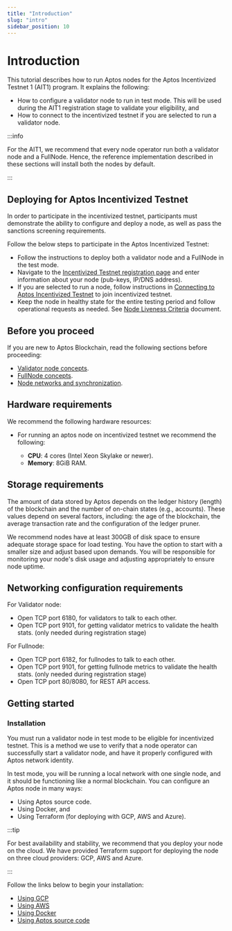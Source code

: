 ```yaml
---
title: "Introduction"
slug: "intro"
sidebar_position: 10
---
```


# Introduction

This tutorial describes how to run Aptos nodes for the Aptos Incentivized Testnet 1 (AIT1) program. It explains the following:

- How to configure a validator node to run in test mode. This will be used during the AIT1 registration stage to validate your eligibility, and 
- How to connect to the incentivized testnet if you are selected to run a validator node.

:::info

For the AIT1, we  recommend that every node operator run both a validator node and a FullNode. Hence, the reference implementation described in these sections will install both the nodes by default. 

:::

## Deploying for Aptos Incentivized Testnet

In order to participate in the incentivized testnet, participants must demonstrate the ability to configure and deploy a node, as well as pass the sanctions screening requirements.

Follow the below steps to participate in the Aptos Incentivized Testnet:
- Follow the instructions to deploy both a validator node and a FullNode in the test mode.
- Navigate to the [Incentivized Testnet registration page](https://community.aptoslabs.com/) and enter information about your node (pub-keys, IP/DNS address).
- If you are selected to run a node, follow instructions in [Connecting to Aptos Incentivized Testnet](connect-to-testnet) to join incentivized testnet.
- Keep the node in healthy state for the entire testing period and follow operational requests as needed. See [Node Liveness Criteria](../../reference/node-liveness-criteria.md) document.

## Before you proceed

If you are new to Aptos Blockchain, read the following sections before proceeding:

* [Validator node concepts](/basics/basics-validator-nodes).
* [FullNode concepts](/basics/basics-fullnodes).
* [Node networks and synchronization](/basics/basics-node-networks-sync).

## Hardware requirements

We recommend the following hardware resources:

- For running an aptos node on incentivized testnet we recommend the following:

  - **CPU**: 4 cores (Intel Xeon Skylake or newer).
  - **Memory**: 8GiB RAM.

## Storage requirements

The amount of data stored by Aptos depends on the ledger history (length) of the blockchain and the number
of on-chain states (e.g., accounts). These values depend on several factors, including: the age of the blockchain,
the average transaction rate and the configuration of the ledger pruner.

We recommend nodes have at least 300GB of disk space to ensure adequate storage space for load testing. You have the option to start with a smaller size and adjust based upon demands. You will be responsible for monitoring your node's disk usage and adjusting appropriately to ensure node uptime.

## Networking configuration requirements

For Validator node:

- Open TCP port 6180, for validators to talk to each other.
- Open TCP port 9101, for getting validator metrics to validate the health stats. (only needed during registration stage)

For Fullnode:

- Open TCP port 6182, for fullnodes to talk to each other.
- Open TCP port 9101, for getting fullnode metrics to validate the health stats. (only needed during registration stage)
- Open TCP port 80/8080, for REST API access.

## Getting started

### Installation
You must run a validator node in test mode to be eligible for incentivized testnet. This is a method we use to verify that a node operator can successfully start a validator node, and have it properly configured with Aptos network identity. 

In test mode, you will be running a local network with one single node, and it should be functioning like a normal blockchain. You can configure an Aptos node in many ways: 

- Using Aptos source code.
- Using Docker, and 
- Using Terraform (for deploying with GCP, AWS and Azure). 

:::tip

For best availability and stability, we recommend that you deploy your node on the cloud. We have provided Terraform support for deploying the node on three cloud providers: GCP, AWS and Azure.

:::

Follow the links below to begin your installation:

* [Using GCP](using-gcp.md)
* [Using AWS](using-aws.md)
* [Using Docker](using-docker.md)
* [Using Aptos source code](using-source-code.md)
